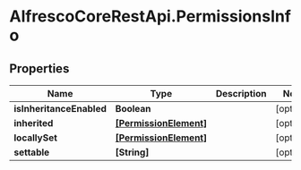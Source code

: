 # AlfrescoCoreRestApi.PermissionsInfo

## Properties
Name | Type | Description | Notes
------------ | ------------- | ------------- | -------------
**isInheritanceEnabled** | **Boolean** |  | [optional] 
**inherited** | [**[PermissionElement]**](PermissionElement.md) |  | [optional] 
**locallySet** | [**[PermissionElement]**](PermissionElement.md) |  | [optional] 
**settable** | **[String]** |  | [optional] 


